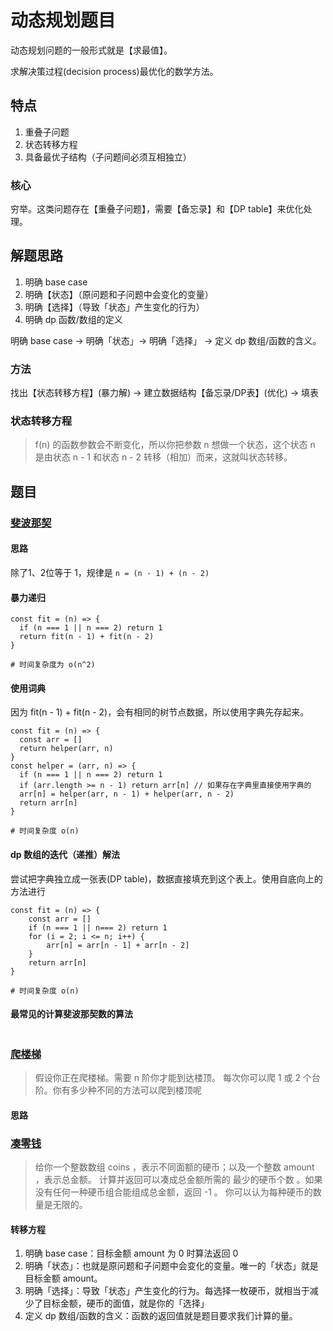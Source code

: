 # 动态规划题目
动态规划问题的一般形式就是【求最值】。

求解决策过程(decision process)最优化的数学方法。

## 特点
1. 重叠子问题
2. 状态转移方程
3. 具备最优子结构（子问题间必须互相独立）
### 核心
穷举。这类问题存在【重叠子问题】，需要【备忘录】和【DP table】来优化处理。
## 解题思路
1. 明确 base case
2. 明确【状态】（原问题和子问题中会变化的变量）
3. 明确【选择】（导致「状态」产生变化的行为）
4. 明确 dp 函数/数组的定义

明确 base case -> 明确「状态」-> 明确「选择」 -> 定义 dp 数组/函数的含义。
### 方法
找出【状态转移方程】(暴力解) -> 建立数据结构【备忘录/DP表】(优化) -> 填表
### 状态转移方程

>f(n) 的函数参数会不断变化，所以你把参数 n 想做一个状态，这个状态 n 是由状态 n - 1 和状态 n - 2 转移（相加）而来，这就叫状态转移。

## 题目
### [斐波那契](https://leetcode-cn.com/problems/fibonacci-number/)
#### 思路
除了1、2位等于 1，规律是 ``n = (n - 1) + (n - 2)``
#### 暴力递归
```
const fit = (n) => {
  if (n === 1 || n === 2) return 1
  return fit(n - 1) + fit(n - 2)
}

# 时间复杂度为 o(n^2)
```
#### 使用词典
因为 fit(n - 1) + fit(n - 2)，会有相同的树节点数据，所以使用字典先存起来。
```
const fit = (n) => {
  const arr = []
  return helper(arr, n)
}
const helper = (arr, n) => {
  if (n === 1 || n === 2) return 1
  if (arr.length >= n - 1) return arr[n] // 如果存在字典里直接使用字典的
  arr[n] = helper(arr, n - 1) + helper(arr, n - 2)
  return arr[n]
}

# 时间复杂度 o(n)
```

#### dp 数组的迭代（递推）解法
尝试把字典独立成一张表(DP table)，数据直接填充到这个表上。使用自底向上的方法进行
```
const fit = (n) => {
    const arr = []
    if (n === 1 || n=== 2) return 1
    for (i = 2; i <= n; i++) {
        arr[n] = arr[n - 1] + arr[n - 2]
    }
    return arr[n]
}

# 时间复杂度 o(n)
```
#### 最常见的计算斐波那契数的算法
```

```

### [爬楼梯](https://leetcode-cn.com/problems/climbing-stairs/)

>假设你正在爬楼梯。需要 n 阶你才能到达楼顶。
>每次你可以爬 1 或 2 个台阶。你有多少种不同的方法可以爬到楼顶呢

#### 思路

### [凑零钱](https://leetcode-cn.com/problems/coin-change/)
>给你一个整数数组 coins ，表示不同面额的硬币；以及一个整数 amount ，表示总金额。
>计算并返回可以凑成总金额所需的 最少的硬币个数 。如果没有任何一种硬币组合能组成总金额，返回 -1 。
>你可以认为每种硬币的数量是无限的。

#### 转移方程
1. 明确 base case：目标金额 amount 为 0 时算法返回 0
2. 明确「状态」：也就是原问题和子问题中会变化的变量。唯一的「状态」就是目标金额 amount。
3. 明确「选择」：导致「状态」产生变化的行为。每选择一枚硬币，就相当于减少了目标金额，硬币的面值，就是你的「选择」
4. 定义 dp 数组/函数的含义：函数的返回值就是题目要求我们计算的量。



